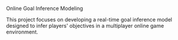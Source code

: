 Online Goal Inference Modeling

This project focuses on developing a real-time goal inference model designed to infer players' objectives in a multiplayer online game environment. 
